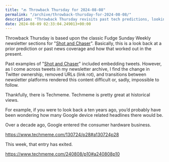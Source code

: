 ```yaml
---
title: "🔙 Throwback Thursday for 2024-08-08"
permalink: "/archive/throwback-thursday-for-2024-08-08/"
description: "Throwback Thursday revisits past tech predictions, looking at how they played out today."
date: 2024-08-09 02:33:04.249013+00:00
---
```


<p><span style="color: rgb(34, 34, 34)">Throwback Thursday is based upon the classic Fudge Sunday Weekly newsletter sections for "</span><a target="_blank" rel="noopener noreferrer nofollow" href="https://fudge.org/topics/shot-and-chaser/?utm_source=hot-fudge-daily&amp;utm_medium=email&amp;utm_campaign=throwback-thursday">Shot and Chaser</a><span style="color: rgb(34, 34, 34)">". Basically, this is a look back at a prior prediction or past news coverage and how that worked out in the present.</span></p><p><span style="color: rgb(34, 34, 34)">Past examples of "</span><a target="_blank" rel="noopener noreferrer nofollow" href="https://fudge.org/topics/shot-and-chaser/?utm_source=hot-fudge-daily&amp;utm_medium=email&amp;utm_campaign=throwback-thursday">Shot and Chaser</a><span style="color: rgb(34, 34, 34)">" included embedding tweets. However, as I come across tweets in my newsletter archive, I find the change in Twitter ownership, removed URLs (link rot), and transitions between newsletter platforms rendered this content difficult or, sadly, impossible to follow.</span></p><p><span style="color: rgb(34, 34, 34)">Thankfully, there is Techmeme. Techmeme is pretty great at historical views.</span></p><p><span style="color: rgb(34, 34, 34)">For example, if you were to look back a ten years ago, you’d probably have been wondering how many Google device related headlines there would be.</span></p><p><span style="color: rgb(34, 34, 34)">Over a decade ago, Google entered the consumer hardware business.</span></p><p><a target="_blank" rel="noopener noreferrer nofollow" href="https://www.techmeme.com/130724/p28#a130724p28"><span style="color: rgb(34, 34, 34)">https://www.techmeme.com/130724/p28#a130724p28</span></a></p><p><span style="color: rgb(34, 34, 34)">This week, that entry has exited.</span></p><p><a target="_blank" rel="noopener noreferrer nofollow" href="https://www.techmeme.com/240808/p10#a240808p10"><span style="color: rgb(34, 34, 34)">https://www.techmeme.com/240808/p10#a240808p10</span></a></p><p></p><p></p><p></p><p></p><p></p>